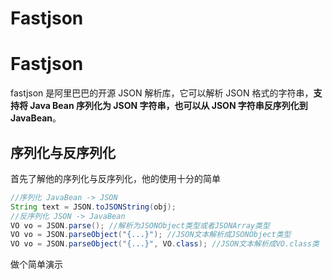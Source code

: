 # Fastjson




# Fastjson

fastjson 是阿里巴巴的开源 JSON 解析库，它可以解析 JSON 格式的字符串，**支持将 Java Bean 序列化为 JSON 字符串，也可以从 JSON 字符串反序列化到 JavaBean**。

## 序列化与反序列化

首先了解他的序列化与反序列化，他的使用十分的简单

```java
//序列化 JavaBean -> JSON
String text = JSON.toJSONString(obj); 
//反序列化 JSON -> JavaBean
VO vo = JSON.parse(); //解析为JSONObject类型或者JSONArray类型
VO vo = JSON.parseObject("{...}"); //JSON文本解析成JSONObject类型
VO vo = JSON.parseObject("{...}", VO.class); //JSON文本解析成VO.class类
```

做个简单演示


